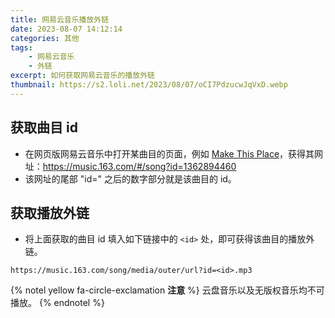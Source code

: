```yaml
---
title: 网易云音乐播放外链
date: 2023-08-07 14:12:14
categories: 其他
tags:
    - 网易云音乐
    - 外链
excerpt: 如何获取网易云音乐的播放外链
thumbnail: https://s2.loli.net/2023/08/07/oCI7PdzucwJqVxD.webp
---
```


## 获取曲目 id

-   在网页版网易云音乐中打开某曲目的页面，例如 [Make This Place](https://music.163.com/#/song?id=1362894460)，获得其网址：https://music.163.com/#/song?id=1362894460
-   该网址的尾部 "id=" 之后的数字部分就是该曲目的 id。

## 获取播放外链

-   将上面获取的曲目 id 填入如下链接中的 `<id>` 处，即可获得该曲目的播放外链。

```
https://music.163.com/song/media/outer/url?id=<id>.mp3
```

{% notel yellow fa-circle-exclamation **注意** %}
云盘音乐以及无版权音乐均不可播放。
{% endnotel %}
